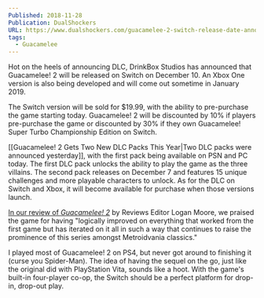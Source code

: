 ```yaml
---
Published: 2018-11-28
Publication: DualShockers
URL: https://www.dualshockers.com/guacamelee-2-switch-release-date-announced/
tags:
  - Guacamelee
---
```

Hot on the heels of announcing DLC, DrinkBox Studios has announced that Guacamelee! 2 will be released on Switch on December 10. An Xbox One version is also being developed and will come out sometime in January 2019.

The Switch version will be sold for $19.99, with the ability to pre-purchase the game starting today. Guacamelee! 2 will be discounted by 10% if players pre-purchase the game or discounted by 30% if they own Guacamelee! Super Turbo Championship Edition on Switch.

[[Guacamelee! 2 Gets Two New DLC Packs This Year|Two DLC packs were announced yesterday]], with the first pack being available on PSN and PC today. The first DLC pack unlocks the ability to play the game as the three villains. The second pack releases on December 7 and features 15 unique challenges and more playable characters to unlock. As for the DLC on Switch and Xbox, it will become available for purchase when those versions launch.

[In our review of *Guacamelee! 2*](https://www.dualshockers.com/guacamelee-2-review-ps4-pc/) by Reviews Editor Logan Moore, we praised the game for having "logically improved on everything that worked from the first game but has iterated on it all in such a way that continues to raise the prominence of this series amongst Metroidvania classics."

I played most of Guacamelee! 2 on PS4, but never got around to finishing it (curse you Spider-Man). The idea of having the sequel on the go, just like the original did with PlayStation Vita, sounds like a hoot. With the game's built-in four-player co-op, the Switch should be a perfect platform for drop-in, drop-out play.
